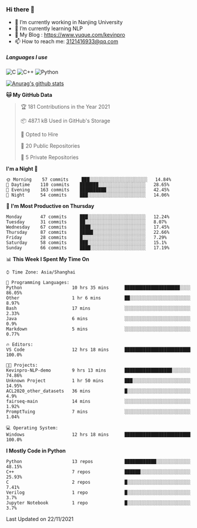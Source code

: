 ### Hi there 👋

- 🔭 I’m currently working in Nanjing University
- 🌱 I’m currently learning NLP
- 👯 My Blog : https://www.yuque.com/kevinpro
- 📫 How to reach me: 3121416933@qq.com

##### Languages I use
![C](https://img.shields.io/badge/-C-000000?style=flat&logo=c)
![C++](https://img.shields.io/badge/-C++-000000?style=flat&logo=c%2B%2B)
![Python](https://img.shields.io/badge/-Python-000000?style=flat&logo=python)

[![Anurag's github stats](https://github-readme-stats.vercel.app/api?username=Ricardokevins)](https://github.com/anuraghazra/github-readme-stats)

<!--START_SECTION:waka-->
**🐱 My GitHub Data** 

> 🏆 181 Contributions in the Year 2021
 > 
> 📦 487.1 kB Used in GitHub's Storage 
 > 
> 💼 Opted to Hire
 > 
> 📜 20 Public Repositories 
 > 
> 🔑 5 Private Repositories  
 > 
**I'm a Night 🦉** 

```text
🌞 Morning    57 commits     ███░░░░░░░░░░░░░░░░░░░░░░   14.84% 
🌆 Daytime    110 commits    ███████░░░░░░░░░░░░░░░░░░   28.65% 
🌃 Evening    163 commits    ██████████░░░░░░░░░░░░░░░   42.45% 
🌙 Night      54 commits     ███░░░░░░░░░░░░░░░░░░░░░░   14.06%

```
📅 **I'm Most Productive on Thursday** 

```text
Monday       47 commits     ███░░░░░░░░░░░░░░░░░░░░░░   12.24% 
Tuesday      31 commits     ██░░░░░░░░░░░░░░░░░░░░░░░   8.07% 
Wednesday    67 commits     ████░░░░░░░░░░░░░░░░░░░░░   17.45% 
Thursday     87 commits     █████░░░░░░░░░░░░░░░░░░░░   22.66% 
Friday       28 commits     █░░░░░░░░░░░░░░░░░░░░░░░░   7.29% 
Saturday     58 commits     ███░░░░░░░░░░░░░░░░░░░░░░   15.1% 
Sunday       66 commits     ████░░░░░░░░░░░░░░░░░░░░░   17.19%

```


📊 **This Week I Spent My Time On** 

```text
⌚︎ Time Zone: Asia/Shanghai

💬 Programming Languages: 
Python                   10 hrs 35 mins      █████████████████████░░░░   86.05% 
Other                    1 hr 6 mins         ██░░░░░░░░░░░░░░░░░░░░░░░   8.97% 
Bash                     17 mins             ░░░░░░░░░░░░░░░░░░░░░░░░░   2.33% 
Java                     6 mins              ░░░░░░░░░░░░░░░░░░░░░░░░░   0.9% 
Markdown                 5 mins              ░░░░░░░░░░░░░░░░░░░░░░░░░   0.77%

🔥 Editors: 
VS Code                  12 hrs 18 mins      █████████████████████████   100.0%

🐱‍💻 Projects: 
Kevinpro-NLP-demo        9 hrs 13 mins       ██████████████████░░░░░░░   74.86% 
Unknown Project          1 hr 50 mins        ███░░░░░░░░░░░░░░░░░░░░░░   14.95% 
ACL2020_other_datasets   36 mins             █░░░░░░░░░░░░░░░░░░░░░░░░   4.9% 
fairseq-main             14 mins             ░░░░░░░░░░░░░░░░░░░░░░░░░   1.92% 
PromptTuing              7 mins              ░░░░░░░░░░░░░░░░░░░░░░░░░   1.04%

💻 Operating System: 
Windows                  12 hrs 18 mins      █████████████████████████   100.0%

```

**I Mostly Code in Python** 

```text
Python                   13 repos            ████████████░░░░░░░░░░░░░   48.15% 
C++                      7 repos             ██████░░░░░░░░░░░░░░░░░░░   25.93% 
C                        2 repos             █░░░░░░░░░░░░░░░░░░░░░░░░   7.41% 
Verilog                  1 repo              █░░░░░░░░░░░░░░░░░░░░░░░░   3.7% 
Jupyter Notebook         1 repo              █░░░░░░░░░░░░░░░░░░░░░░░░   3.7%

```



 Last Updated on 22/11/2021
<!--END_SECTION:waka-->
